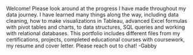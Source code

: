 Welcome! 
  Please look around at the progress I have made throughout my data journey. 
  I have learned many things along the way, including data cleaning, how to make visualizations in Tableau, advanced Excel formulas with pivot tables and charts, to data structures, SQL queries and working with relational databases.
  This portfolio includes different files from my certifications, projects, completed educational courses with coursework, my resume and cover letter. 
  Please reach out to chat!
  -Gabby
